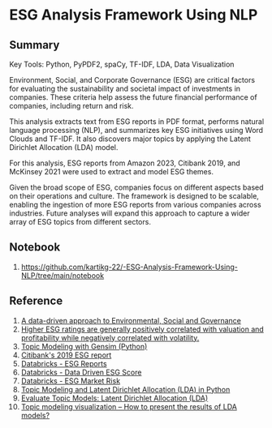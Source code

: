 # ESG Analysis Framework Using NLP

## Summary
Key Tools: Python, PyPDF2, spaCy, TF-IDF, LDA, Data Visualization

Environment, Social, and Corporate Governance (ESG) are critical factors for evaluating the sustainability and societal impact of investments in companies. These criteria help assess the future financial performance of companies, including return and risk.

This analysis extracts text from ESG reports in PDF format, performs natural language processing (NLP), and summarizes key ESG initiatives using Word Clouds and TF-IDF. It also discovers major topics by applying the Latent Dirichlet Allocation (LDA) model.

For this analysis, ESG reports from Amazon 2023, Citibank 2019, and McKinsey 2021 were used to extract and model ESG themes.

Given the broad scope of ESG, companies focus on different aspects based on their operations and culture. The framework is designed to be scalable, enabling the ingestion of more ESG reports from various companies across industries. Future analyses will expand this approach to capture a wider array of ESG topics from different sectors.
## Notebook
1. https://github.com/kartikg-22/-ESG-Analysis-Framework-Using-NLP/tree/main/notebook

## Reference

1. [A data-driven approach to Environmental, Social and Governance](https://databricks.com/blog/2020/07/10/a-data-driven-approach-to-environmental-social-and-governance.html)
2. [Higher ESG ratings are generally positively correlated with valuation and profitability while negatively correlated with volatility.](https://corpgov.law.harvard.edu/2020/01/14/esg-matters/)
3. [Topic Modeling with Gensim (Python)](https://www.machinelearningplus.com/nlp/topic-modeling-gensim-python/)
4. [Citibank's 2019 ESG report](https://www.citigroup.com/citi/about/esg/download/2019/Global-ESG-Report-2019.pdf?ieNocache=967)
5. [Databricks - ESG Reports](https://databricks.com/notebooks/esg_notebooks/01_esg_report.html)
5. [Databricks - Data Driven ESG Score](https://databricks.com/notebooks/esg_notebooks/02_esg_scoring.html)
6. [Databricks - ESG Market Risk](https://databricks.com/notebooks/esg_notebooks/03_esg_market.html)
7. [Topic Modeling and Latent Dirichlet Allocation (LDA) in Python](https://towardsdatascience.com/topic-modeling-and-latent-dirichlet-allocation-in-python-9bf156893c24)
8. [Evaluate Topic Models: Latent Dirichlet Allocation (LDA)](https://towardsdatascience.com/evaluate-topic-model-in-python-latent-dirichlet-allocation-lda-7d57484bb5d0)
9. [Topic modeling visualization – How to present the results of LDA models?](https://www.machinelearningplus.com/nlp/topic-modeling-visualization-how-to-present-results-lda-models/)

